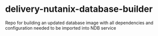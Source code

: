 # delivery-nutanix-database-builder
Repo for building an updated database image with all dependencies and configuration needed to be imported into NDB service
